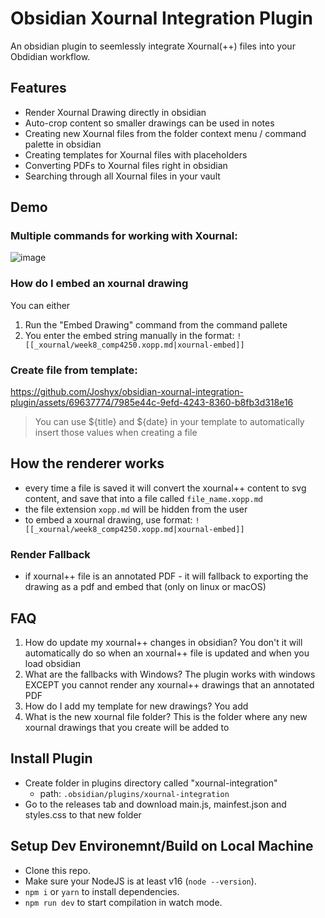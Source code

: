 # Obsidian Xournal Integration Plugin

An obsidian plugin to seemlessly integrate Xournal(++) files into your Obdidian workflow. 

## Features

- Render Xournal Drawing directly in obsidian
- Auto-crop content so smaller drawings can be used in notes
- Creating new Xournal files from the folder context menu / command palette in obsidian
- Creating templates for Xournal files with placeholders
- Converting PDFs to Xournal files right in obsidian
- Searching through all Xournal files in your vault

## Demo

### Multiple commands for working with Xournal:
![image](https://github.com/user-attachments/assets/84a958a9-c5c0-4c8a-aac2-22b071ce0c47)

### How do I embed an xournal drawing
You can either
1. Run the "Embed Drawing" command from the command pallete
2. You enter the embed string manually in the format: `![[_xournal/week8_comp4250.xopp.md|xournal-embed]]`

### Create file from template:

https://github.com/Joshyx/obsidian-xournal-integration-plugin/assets/69637774/7985e44c-9efd-4243-8360-b8fb3d318e16

> You can use ${title} and ${date} in your template to automatically insert those values when creating a file

## How the renderer works
- every time a file is saved it will convert the xournal++ content to svg content, and save that into a file called `file_name.xopp.md`
- the file extension `xopp.md` will be hidden from the user
- to embed a xournal drawing, use format: `![[_xournal/week8_comp4250.xopp.md|xournal-embed]]`

### Render Fallback 
- if xournal++ file is an annotated PDF - it will fallback to exporting the drawing as a pdf and embed that (only on linux or macOS)

## FAQ
1. How do update my xournal++ changes in obsidian? You don't it will automatically do so when an xournal++ file is updated and when you load obsidian
2. What are the fallbacks with Windows? The plugin works with windows EXCEPT you cannot render any xournal++ drawings that an annotated PDF
3. How do I add my template for new drawings? You add 
4. What is the new xournal file folder? This is the folder where any new xournal drawings that you create will be added to

## Install Plugin
- Create folder in plugins directory called "xournal-integration"
  - path: `.obsidian/plugins/xournal-integration`
- Go to the releases tab and download main.js, mainfest.json and styles.css to that new folder  

## Setup Dev Environemnt/Build on Local Machine

- Clone this repo.
- Make sure your NodeJS is at least v16 (`node --version`).
- `npm i` or `yarn` to install dependencies.
- `npm run dev` to start compilation in watch mode.
